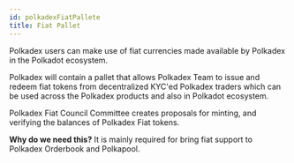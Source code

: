 ```yaml
---
id: polkadexFiatPallete
title: Fiat Pallet
---
```


Polkadex users can make use of fiat currencies made available by Polkadex in the Polkadot ecosystem. 

Polkadex will contain a pallet that allows Polkadex Team to issue and redeem fiat tokens from decentralized KYC'ed Polkadex traders which can be used across the Polkadex products and also in Polkadot ecosystem.

Polkadex Fiat Council Committee creates proposals for minting, and verifying the balances of Polkadex Fiat tokens.

**Why do we need this?**
It is mainly required for bring fiat support to Polkadex Orderbook and Polkapool.
